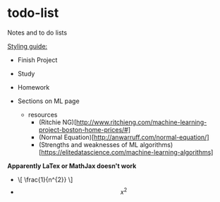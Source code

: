 # todo-list
Notes and to do lists

[Styling guide: ](https://help.github.com/articles/basic-writing-and-formatting-syntax/)

* Finish Project
* Study
* Homework


* Sections on ML page
  * resources
    * (Ritchie NG)[http://www.ritchieng.com/machine-learning-project-boston-home-prices/#]
    * (Normal Equation)[http://anwarruff.com/normal-equation/]
    * (Strengths and weaknesses of ML algorithms)[https://elitedatascience.com/machine-learning-algorithms]

**Apparently LaTex or MathJax doesn't work**
* \\[ \frac{1}{n^{2}} \\]
* $$ x^2 $$
